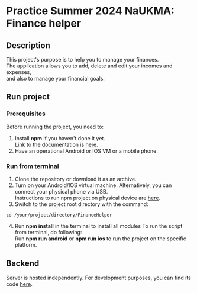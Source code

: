 # Practice Summer 2024 NaUKMA: Finance helper

## Description
 This project's purpose is to help you to manage your finances.  
 The application allows you to add, delete and edit your incomes and expenses,  
 and also to manage your financial goals.

## Run project

### Prerequisites
Before running the project, you need to:
1. Install **npm** if you haven't done it yet.  
Link to the documentation is [here](https://docs.npmjs.com/downloading-and-installing-node-js-and-npm).
2. Have an operational Android or IOS VM or a mobile phone.

### Run from terminal
1. Clone the repository or download it as an archive.
2. Turn on your Android/IOS virtual machine. Alternatively, you can connect your physical phone via USB.  
Instructions to run npm project on physical device are [here](https://reactnative.dev/docs/running-on-device).
3. Switch to the project root directory with the command:
```
cd /your/project/directory/FinanceHelper
```
4. Run **npm install** in the terminal to install all modules
 To run the script from terminal, do following:  
 Run **npm run android** or **npm run ios** to run the project on the specific platform.
 
## Backend

Server is hosted independently. For development purposes, you can find its code [here](https://github.com/myrrhv/ServerFinanceHelper).